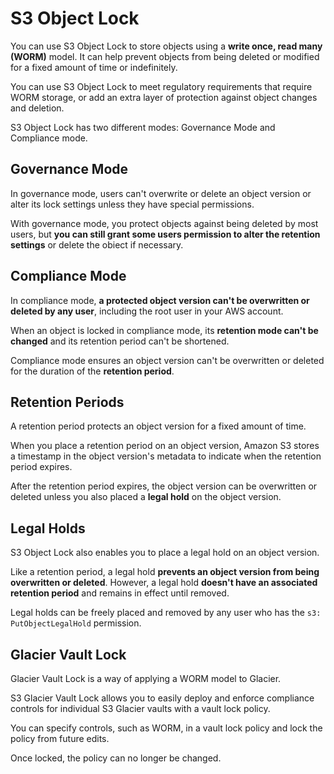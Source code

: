 # S3 Object Lock

You can use S3 Object Lock to store objects using a **write once, read many (WORM)** model. It can help prevent objects from being deleted or modified for a fixed amount of time or indefinitely.

You can use S3 Object Lock to meet regulatory requirements that require WORM storage, or add an extra layer of protection against object changes and deletion.

S3 Object Lock has two different modes: Governance Mode and Compliance mode.

## Governance Mode

In governance mode, users can't overwrite or delete an object version or alter its lock settings unless they have special permissions.

With governance mode, you protect objects against being deleted by most users, but **you can still grant some users permission to alter the retention settings** or delete the obiect if necessary.


## Compliance Mode

In compliance mode, **a protected object version can't be overwritten or deleted by any user**, including the root user in your AWS account.

When an object is locked in compliance mode, its **retention mode can't be changed** and its retention period can't be shortened.

Compliance mode ensures an object version can't be overwritten or deleted for the duration of the **retention period**.


## Retention Periods

A retention period protects an object version for a 
fixed amount of time.

When you place a retention period on an object version,
Amazon S3 stores a timestamp in the object version's metadata to indicate when the retention period expires.

After the retention period expires, the object version can be overwritten or deleted unless you also placed a **legal hold** on the object version.


## Legal Holds

S3 Object Lock also enables you to place a legal hold on an object version. 

Like a retention period, a legal hold **prevents an object version from being overwritten or deleted**. However, a legal hold **doesn't have an associated retention period** and remains in effect until removed.

Legal holds can be freely placed and removed by any user who has
the `s3: PutObjectLegalHold` permission.


## Glacier Vault Lock

Glacier Vault Lock is a way of applying a WORM model to Glacier.

S3 Glacier Vault Lock allows you to easily deploy and enforce compliance controls for individual
S3 Glacier vaults with a vault lock policy. 

You can specify controls, such as WORM, in a vault lock policy and lock the policy from future edits.

Once locked, the policy can no longer be changed.